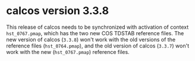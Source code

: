 # calcos version 3.3.8

This release of calcos needs to be synchronized with activation of context
`hst_0767.pmap`, which has the two new COS TDSTAB reference files.  The new
version of calcos (`3.3.8`) won't work with the old versions of the reference
files (`hst_0764.pmap`), and the old version of calcos (`3.3.7`) won't work with
the new (`hst_0767.pmap`) reference files.
